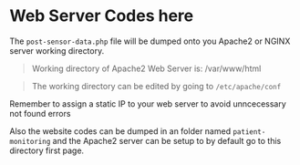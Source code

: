 # Web Server Codes here

The ```post-sensor-data.php``` file will be dumped onto you Apache2 or NGINX server working directory. 

>Working directory of Apache2 Web Server is: /var/www/html

>The working directory can be edited by going to ```/etc/apache/conf```

Remember to assign a static IP to your web server to avoid unncecessary not found errors

Also the website codes can be dumped in an folder named ```patient-monitoring``` and the Apache2 server can be setup to by default go to this directory first page.


